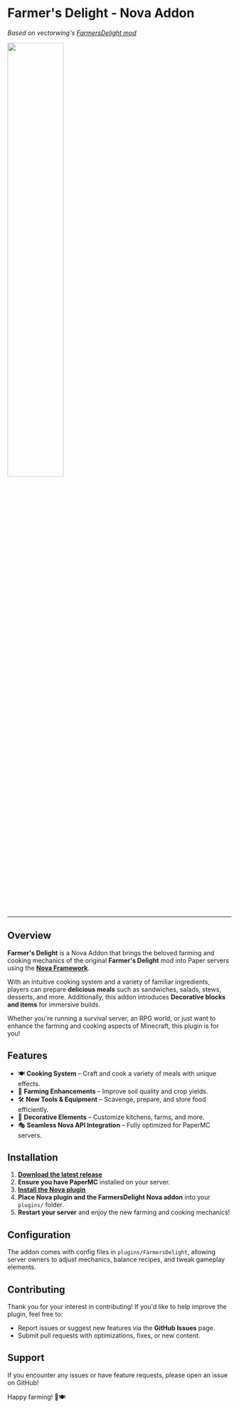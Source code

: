 # Farmer's Delight - Nova Addon
*Based on vectorwing's [FarmersDelight mod](https://github.com/vectorwing/FarmersDelight)*

<img src="https://i.imgur.com/aDELzhM.png" width="50%">

---

## Overview

**Farmer's Delight** is a Nova Addon that brings the beloved farming and cooking mechanics of the original **Farmer's Delight** mod into Paper servers using the [**Nova Framework**](https://github.com/xenondevs/Nova).

With an intuitive cooking system and a variety of familiar ingredients, players can prepare **delicious meals** such as sandwiches, salads, stews, desserts, and more. Additionally, this addon introduces **Decorative blocks and items** for immersive builds.

Whether you're running a survival server, an RPG world, or just want to enhance the farming and cooking aspects of Minecraft, this plugin is for you!

## Features
- 🍽 **Cooking System** – Craft and cook a variety of meals with unique effects.
- 🌾 **Farming Enhancements** – Improve soil quality and crop yields.
- 🛠 **New Tools & Equipment** – Scavenge, prepare, and store food efficiently.
- 🏡 **Decorative Elements** – Customize kitchens, farms, and more.
- 🎭 **Seamless Nova API Integration** – Fully optimized for PaperMC servers.

## Installation
1. [**Download the latest release**](https://github.com/Atea-Studio/NovaFarmersDelight/releases)
2. **Ensure you have PaperMC** installed on your server.
3. [**Install the Nova plugin**](https://github.com/xenondevs/Nova)
4. **Place Nova plugin and the FarmersDelight Nova addon** into your `plugins/` folder.
5. **Restart your server** and enjoy the new farming and cooking mechanics!

## Configuration
The addon comes with config files in `plugins/FarmersDelight`, allowing server owners to adjust mechanics, balance recipes, and tweak gameplay elements.

## Contributing
Thank you for your interest in contributing! If you'd like to help improve the plugin, feel free to:
- Report issues or suggest new features via the **GitHub Issues** page.
- Submit pull requests with optimizations, fixes, or new content.

## Support
If you encounter any issues or have feature requests, please open an issue on GitHub!

Happy farming! 🌾🍽

